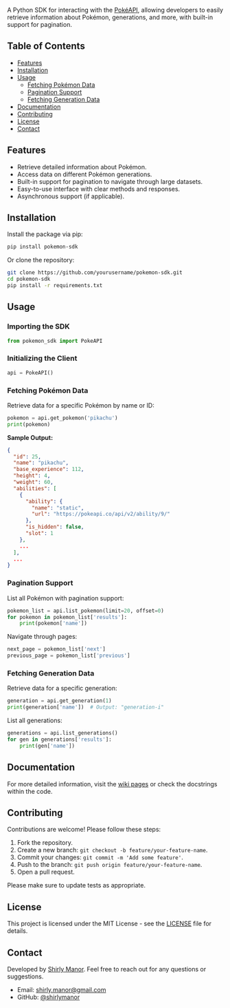 A Python SDK for interacting with the [PokéAPI](https://pokeapi.co/docs/v2#pokemon), allowing developers to easily retrieve information about Pokémon, generations, and more, with built-in support for pagination.

## Table of Contents

- [Features](#features)
- [Installation](#installation)
- [Usage](#usage)
  - [Fetching Pokémon Data](#fetching-pokémon-data)
  - [Pagination Support](#pagination-support)
  - [Fetching Generation Data](#fetching-generation-data)
- [Documentation](#documentation)
- [Contributing](#contributing)
- [License](#license)
- [Contact](#contact)

## Features

- Retrieve detailed information about Pokémon.
- Access data on different Pokémon generations.
- Built-in support for pagination to navigate through large datasets.
- Easy-to-use interface with clear methods and responses.
- Asynchronous support (if applicable).

## Installation

Install the package via pip:

```bash
pip install pokemon-sdk
```

Or clone the repository:

```bash
git clone https://github.com/yourusername/pokemon-sdk.git
cd pokemon-sdk
pip install -r requirements.txt
```

## Usage

### Importing the SDK

```python
from pokemon_sdk import PokeAPI
```

### Initializing the Client

```python
api = PokeAPI()
```

### Fetching Pokémon Data

Retrieve data for a specific Pokémon by name or ID:

```python
pokemon = api.get_pokemon('pikachu')
print(pokemon)
```

**Sample Output:**

```json
{
  "id": 25,
  "name": "pikachu",
  "base_experience": 112,
  "height": 4,
  "weight": 60,
  "abilities": [
    {
      "ability": {
        "name": "static",
        "url": "https://pokeapi.co/api/v2/ability/9/"
      },
      "is_hidden": false,
      "slot": 1
    },
    ...
  ],
  ...
}
```

### Pagination Support

List all Pokémon with pagination support:

```python
pokemon_list = api.list_pokemon(limit=20, offset=0)
for pokemon in pokemon_list['results']:
    print(pokemon['name'])
```

Navigate through pages:

```python
next_page = pokemon_list['next']
previous_page = pokemon_list['previous']
```

### Fetching Generation Data

Retrieve data for a specific generation:

```python
generation = api.get_generation(1)
print(generation['name'])  # Output: "generation-i"
```

List all generations:

```python
generations = api.list_generations()
for gen in generations['results']:
    print(gen['name'])
```

## Documentation

For more detailed information, visit the [wiki pages](https://github.com/yourusername/pokemon-sdk/wiki) or check the docstrings within the code.

## Contributing

Contributions are welcome! Please follow these steps:

1. Fork the repository.
2. Create a new branch: `git checkout -b feature/your-feature-name`.
3. Commit your changes: `git commit -m 'Add some feature'`.
4. Push to the branch: `git push origin feature/your-feature-name`.
5. Open a pull request.

Please make sure to update tests as appropriate.

## License

This project is licensed under the MIT License - see the [LICENSE](LICENSE) file for details.

## Contact

Developed by [Shirly Manor](https://github.com/shirlymanor). Feel free to reach out for any questions or suggestions.

- Email: shirly.manor@gmail.com
- GitHub: [@shirlymanor](https://github.com/shirlymanor)